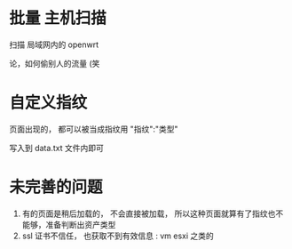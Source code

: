 # 批量 主机扫描

扫描 局域网内的 openwrt 

论，如何偷别人的流量 (笑


# 自定义指纹

页面出现的， 都可以被当成指纹用
"指纹":"类型"

写入到 data.txt 文件内即可

# 未完善的问题

1. 有的页面是稍后加载的， 不会直接被加载， 所以这种页面就算有了指纹也不能够，准备判断出资产类型
2. ssl 证书不信任， 也获取不到有效信息 : vm esxi 之类的

